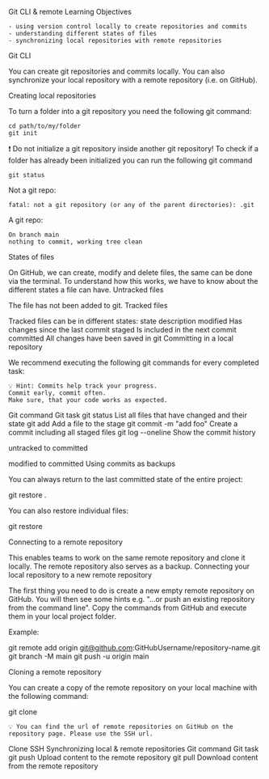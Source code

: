 Git CLI & remote
Learning Objectives

    - using version control locally to create repositories and commits
    - understanding different states of files
    - synchronizing local repositories with remote repositories

Git CLI

You can create git repositories and commits locally. You can also synchronize your local repository with a remote repository (i.e. on GitHub).

Creating local repositories

To turn a folder into a git repository you need the following git command:

    cd path/to/my/folder
    git init

❗️ Do not initialize a git repository inside another git repository!
To check if a folder has already been initialized you can run the following git command

    git status

Not a git repo:

    fatal: not a git repository (or any of the parent directories): .git

A git repo:

    On branch main
    nothing to commit, working tree clean

States of files

On GitHub, we can create, modify and delete files, the same can be done via the terminal. To understand how this works, we have to know about the different states a file can have.
Untracked files

The file has not been added to git.
Tracked files

Tracked files can be in different states:
state description
modified Has changes since the last commit
staged Is included in the next commit
committed All changes have been saved in git
Committing in a local repository

We recommend executing the following git commands for every completed task:

    💡 Hint: Commits help track your progress.
    Commit early, commit often.
    Make sure, that your code works as expected.

Git command Git task
git status List all files that have changed and their state
git add <filename> Add a file to the stage
git commit -m "add foo" Create a commit including all staged files
git log --oneline Show the commit history

untracked to committed

modified to committed
Using commits as backups

You can always return to the last committed state of the entire project:

git restore .

You can also restore individual files:

git restore <filename>

Connecting to a remote repository

This enables teams to work on the same remote repository and clone it locally. The remote repository also serves as a backup.
Connecting your local repository to a new remote repository

The first thing you need to do is create a new empty remote repository on GitHub. You will then see some hints e.g. "...or push an existing repository from the command line". Copy the commands from GitHub and execute them in your local project folder.

Example:

git remote add origin git@github.com:GitHubUsername/repository-name.git
git branch -M main
git push -u origin main

Cloning a remote repository

You can create a copy of the remote repository on your local machine with the following command:

git clone <url>

    💡 You can find the url of remote repositories on GitHub on the repository page. Please use the SSH url.

Clone SSH
Synchronizing local & remote repositories
Git command Git task
git push Upload content to the remote repository
git pull Download content from the remote repository
